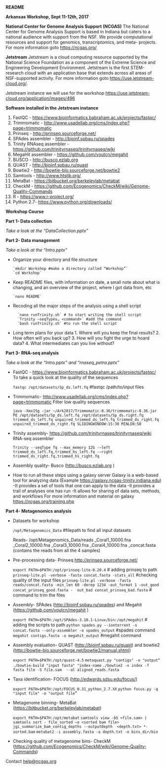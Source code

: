 **README**

**Arkansas Workshop, Sept 11-12th, 2017**

**National Center for Genome Analysis Support (NCGAS)**
The National Center for Genome Analysis Support is based in Indiana but caters to a national audience with support from the NSF. We provide computational resources and support for genomics, transcriptomics, and meta- projects. For more information goto https://ncgas.org/

**Jetstream**
Jetstream is a cloud computing resource supported by the National Science Foundation as a component of the Extreme Science and Engineering Development Environment. Jetstream is the first STEM-research cloud with an application base that extends across all areas of NSF-supported activity. For more information goto https://use.jetstream-cloud.org/.

Jetstream instance we will use for the workshop https://use.jetstream-cloud.org/application/images/496

**Software installed in the Jetstream instance** 

  1.	FastQC - https://www.bioinformatics.babraham.ac.uk/projects/fastqc/ 
  2.	Trimmomatic - http://www.usadellab.org/cms/index.php?page=trimmomatic 
  3.	Prinseq - http://prinseq.sourceforge.net/ 
  4.	SPAdes assembler - http://bioinf.spbau.ru/spades 
  5.	Trinity RNAseq assembler - https://github.com/trinityrnaseq/trinityrnaseq/wiki 
  6.	MegaHit assembler - https://github.com/voutcn/megahit 
  7.	BUSCO - http://busco.ezlab.org
  8.	QUAST -  http://bioinf.spbau.ru/quast
  9.	Bowtie2 - http://bowtie-bio.sourceforge.net/bowtie2 
  10.	Samtools - http://www.htslib.org/ 
  11.	MetaBat - https://bitbucket.org/berkeleylab/metabat 
  12.	CheckM - https://github.com/Ecogenomics/CheckM/wiki/Genome-Quality-Commands 
  13.	R - https://www.r-project.org/ 
  14.	Python 2.7- https://www.python.org/downloads/ 

**Workshop Course**

**Part 1- Data collection**

*Take a look at the “DataCollection.pptx”*

**Part 2- Data management**

*Take a look at the “Intro.pptx”*

* Organize your directory and file structure

      `mkdir Workshop #make a directory called “Workshop”`
      `cd Workshop`

* Keep README files, with information on date, a small note about what is changing, and an overview of the project, where I got data    from, etc

      `nano README`

* Recoding all the major steps of the analysis using a shell script 

        `nano runTrinity.sh` # to start writing the shell script
        `Trinity –seqTypes… <command>` #add the command
        `bash runTrinity.sh` #to run the shell script

* Long term plans for your data 
      1. Where will you keep the final results? 
      2. How often will you back up?
      3. How will you fight the urge to hoard data?
      4. What intermediates can you live without?

**Part 3- RNA-seq analysis**

*Take a look at the “Intro.pptx” and “rnaseq_petra.pptx”*

* FastQC - https://www.bioinformatics.babraham.ac.uk/projects/fastqc/
    To take a quick look at the quality of the sequences 

    `fastqc /opt/datasets/Sp_ds.left.fq` #fastqc /path/to/input files

* Trimmomatic- http://www.usadellab.org/cms/index.php?page=trimmomatic
    Filter low quality sequences

    `java -Xmx15g -jar ~/Ark2017/Trimmomatic-0.36/trimmomatic-0.36.jar PE /opt/datasets/Sp_ds.left.fq /opt/datasets/Sp_ds.right.fq      trimmed_ds_left.fq unpaired_trimmed_ds_left.fq trimmed_ds_right.fq unpaired_trimmed_ds_right.fq SLIDINGWINDOW:15:30 MINLEN:50`

* Trinity assembly- https://github.com/trinityrnaseq/trinityrnaseq/wiki
    RNA-seq assembler 

    `Trinity --seqType fq --max_memory 12G -–left trimmed_ds_left.fq,trimmed_hs_left.fq -–right trimmed_ds_right.fq,trimmed_hs_right.fq`

* Assembly quality- Busco (http://busco.ezlab.org )

* How to run all these steps using a galaxy server 
  Galaxy is a web-based tool for analyzing data (Example https://galaxy.ncgas-trinity.indiana.edu)
    -It provides a set of tools that one can apply to the data
    -It provides a trail of analyses one has run
    -It allows for sharing of data sets, methods, and workflows
For more information and material on galaxy https://ncgas.org/training.php 

**Part 4- Metagenomics analysis**
* Datasets for workshop 

  `/opt/Metagenomics_Data` #filepath to find all input datasets 

   Reads- /opt/Metagenomics_Data/reads
    _Coral1_10000.fna  
    _Coral2_10000.fna
    _Coral3_10000.fna
    _Coral4_10000.fna
    _concat.fasta  (contains the reads from all the 4 samples)

* Pre-processing data- Prinseq http://prinseq.sourceforge.net/

    `export PATH=$PATH:/opt/prinseq-lite-0.20.4` # adding prinseq to path 
    `prinseq-lite.pl -verbose -fasta concat.fasta -stats_all` #checking quality of the input files
    `prinseq-lite.pl -verbose -fasta reads/concat.fasta -min_len 60 -derep 1234 -out_format 1 -out_good concat_prinseq_good.fasta -  out_bad concat_prinseq_bad.fasta` # command to trim the files 

* Assembly- SPAdes (http://bioinf.spbau.ru/spades) and Megahit (https://github.com/voutcn/megahit )

    `export PATH=$PATH:/opt/SPAdes-3.10.1-Linux/bin:/opt/megahit` # adding the scripts to path 
    `python spades.py --iontorrent -s concat.fasta --only-assembler -o spades_output` #spades command 
    `megahit contigs.fasta -o megahit_output` #megahit command 

* Assembly evaluation- QUAST (http://bioinf.spbau.ru/quast) and bowtie2 (http://bowtie-bio.sourceforge.net/bowtie2/manual.shtml)

    `export PATH=$PATH:/opt/quast-4.5`
    `metaquast.py "contigs" -o "output“`
    `./bowtie-build "input fasta" "index-name`
    `./bowtie2 -x index -f fasta file -S file.sam  --al aligned_reads.fasta`

* Taxa identification- FOCUS (http://edwards.sdsu.edu/focus/) 

    `export PATH=$PATH:/opt/FOCUS_0.31_python_2.7.XX`
    `python focus.py -q "input file" -o "output file”`

* Metagenome binning- MetaBat (https://bitbucket.org/berkeleylab/metabat)

    `export PATH=$PATH:/opt/metabat`
    `samtools view -bS <file.sam> | samtools sort - file_sorted –o <sorted bam file>` 
    `jgi_summarize_bam_contig_depths --outputDepth  <depth.txt> *-sorted.bam`
    `metabat2 -i assembly.fasta -a depth.txt -o bins_dir/bin`

* Checking quality of metagenome bins- CheckM (https://github.com/Ecogenomics/CheckM/wiki/Genome-Quality-Commands) 

Contact
help@ncgas.org
